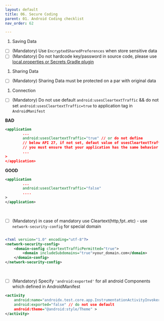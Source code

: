 ```yaml
---
layout: default
title: 06. Secure Coding
parent: 01. Android Coding checklist
nav_order: 62

---
```


1. Saving Data
- [ ] (Mandatory) Use `EncryptedSharedPreferences` when store sensitive data
- [ ] (Mandatory) Do not hardcode key/password in source code, please use [local.properties or Secrets Gradle plugin](https://developers.google.com/maps/documentation/places/android-sdk/secrets-gradle-plugin)

1. Sharing Data
- [ ] (Mandatory) Sharing Data must be protected on a par with original data

1. Connection
- [ ] (Mandatory) Do not use default `android:usesCleartextTraffic` && do not set `android:usesCleartextTraffic=true` to application tag in `AndroidManifest`

__BAD__

```xml
<application
        ...
        android:usesCleartextTraffic="true" // or do not define
        // below API 27, if not set, defaut value of usesCleartextTraffic is true
        // you must ensure that your application has the same behavior for all API level
        ...
>
</application>
```
__GOOD__
```xml
<application
        ...
        android:usesCleartextTraffic="false" 
        ....
>
</application>
```

<br />

- [ ] (Mandatory) in case of mandatory use Cleartext(http,fpt..etc) - use `network-security-config` for special domain

```xml

<?xml version="1.0" encoding="utf-8"?>
<network-security-config>
    <domain-config cleartextTrafficPermitted="true">
        <domain includeSubdomains="true">your_domain.com</domain>
    </domain-config>
</network-security-config>

```

<br />

- [ ] (Mandatory) Specify `'android:exported'`  for all android Components which defined in AndroidManifest

```xml
<activity
    android:name="androidx.test.core.app.InstrumentationActivityInvoker$BootstrapActivity"
    android:exported="false" // do not use default
    android:theme="@android:style/Theme" >
</activity>
```

<br />

